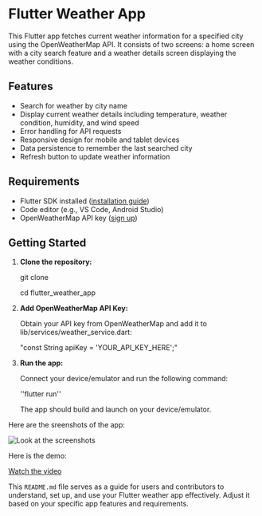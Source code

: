# Flutter Weather App

This Flutter app fetches current weather information for a specified city using the OpenWeatherMap API. It consists of two screens: a home screen with a city search feature and a weather details screen displaying the weather conditions.

## Features

- Search for weather by city name
- Display current weather details including temperature, weather condition, humidity, and wind speed
- Error handling for API requests
- Responsive design for mobile and tablet devices
- Data persistence to remember the last searched city
- Refresh button to update weather information

## Requirements

- Flutter SDK installed ([installation guide](https://flutter.dev/docs/get-started/install))
- Code editor (e.g., VS Code, Android Studio)
- OpenWeatherMap API key ([sign up](https://home.openweathermap.org/users/sign_up))

## Getting Started

1. **Clone the repository:**

   git clone <repository-url>

   cd flutter_weather_app

2. **Add OpenWeatherMap API Key:**

   Obtain your API key from OpenWeatherMap and add it to lib/services/weather_service.dart:

   "const String apiKey = 'YOUR_API_KEY_HERE';"

3. **Run the app:**

   Connect your device/emulator and run the following command:

   ''flutter run''

   The app should build and launch on your device/emulator.



Here are the sreenshots of the app:

![Look at the screenshots](images-videos/)

Here is the demo:

[Watch the video](images-videos/weather_app_video.mp4)



This `README.md` file serves as a guide for users and contributors to understand, set up, and use your Flutter weather app effectively. Adjust it based on your specific app features and requirements.